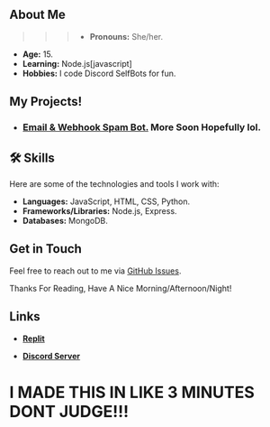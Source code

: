 ## About Me
>>> - **Pronouns:** She/her.
- **Age:** 15.
- **Learning:** Node.js[javascript]
- **Hobbies:** I code Discord SelfBots for fun.


## My Projects!

- ### [**Email & Webhook Spam Bot.**](https://github.com/EntomaVasilissaZeta/discord-email-and-webhook-spam-bot.) More Soon Hopefully lol.

## 🛠️ Skills

Here are some of the technologies and tools I work with:

- **Languages:** JavaScript, HTML, CSS, Python.
- **Frameworks/Libraries:** Node.js, Express.
- **Databases:** MongoDB.
## Get in Touch

Feel free to reach out to me via [GitHub Issues](https://github.com/EntomaVasilissaZeta).

Thanks For Reading, Have A Nice Morning/Afternoon/Night!

## Links

- [**Replit**](https://replit.com/@EntomaVasilissa)

- [**Discord Server**](https://discord.gg/YbjCe7fVdJ)


# __I MADE THIS IN LIKE 3 MINUTES DONT JUDGE!!!__
